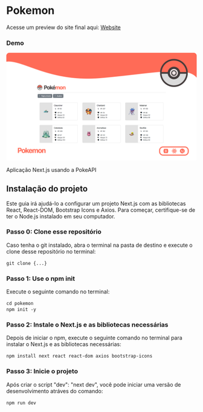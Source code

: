 # Pokemon

Acesse um preview do site final aqui:
[Website](https://pokemon-caiofarias21.vercel.app)

### Demo
<img src="https://raw.githubusercontent.com/caio-farias21/pokemon/main/assets/preview.png"/>

Aplicação Next.js usando a PokeAPI


## Instalação do projeto
Este guia irá ajudá-lo a configurar um projeto Next.js com as bibliotecas React, React-DOM, Bootstrap Icons e Axios. Para começar, certifique-se de ter o Node.js instalado em seu computador.

### Passo 0: Clone esse repositório
Caso tenha o git instalado, abra o terminal na pasta de destino e execute o clone desse repositório no terminal:

```
git clone {...}
```

### Passo 1: Use o npm init
Execute o seguinte comando no terminal:

```
cd pokemon
npm init -y
```

### Passo 2: Instale o Next.js e as bibliotecas necessárias
Depois de iniciar o npm, execute o seguinte comando no terminal para instalar o Next.js e as bibliotecas necessárias:

```
npm install next react react-dom axios bootstrap-icons
```

### Passo 3: Inicie o projeto
Após criar o script "dev": "next dev", você pode iniciar uma versão de desenvolvimento atráves do comando:
```
npm run dev
```
